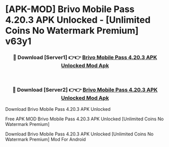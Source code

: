 # [APK-MOD] Brivo Mobile Pass 4.20.3 APK Unlocked - [Unlimited Coins No Watermark Premium] v63y1



<div align="center">
<h3>🔴 Download [Server1] 👉👉 <a href="https://momento.my/?title=Brivo_Mobile_Pass_4.20.3_APK_Unlocked">Brivo Mobile Pass 4.20.3 APK Unlocked Mod Apk</a></h3><br>

<h3>🔴 Download [Server2] 👉👉 <a href="https://momento.my/?title=Brivo_Mobile_Pass_4.20.3_APK_Unlocked">Brivo Mobile Pass 4.20.3 APK Unlocked Mod Apk</a></h3>
</div>



Download Brivo Mobile Pass 4.20.3 APK Unlocked 

Free APK MOD Brivo Mobile Pass 4.20.3 APK Unlocked [Unlimited Coins No Watermark Premium]

Download Brivo Mobile Pass 4.20.3 APK Unlocked [Unlimited Coins No Watermark Premium] Mod For Android
